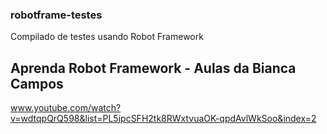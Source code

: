### robotframe-testes
Compilado de testes usando Robot Framework

## Aprenda Robot Framework - Aulas da Bianca Campos 

www.youtube.com/watch?v=wdtqpQrQ598&list=PL5ipcSFH2tk8RWxtvuaOK-qpdAvlWkSoo&index=2
